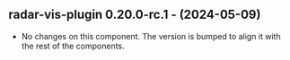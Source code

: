   ## radar-vis-plugin 0.20.0-rc.1 - (2024-05-09)
  
  * No changes on this component. The version is bumped to align it
    with the rest of the components.
